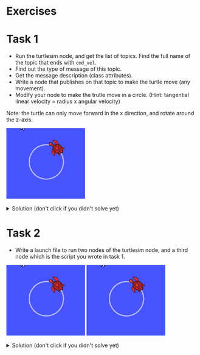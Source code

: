 # Exercises

# Task 1

- Run the turtlesim node, and get the list of topics. Find the full name of the topic that ends with ```cmd_vel```.
- Find out the type of message of this topic.
- Get the message description (class attributes).
- Write a node that publishes on that topic to make the turtle move (any movement).
- Modify your node to make the trutle move in a circle. (Hint: tangential linear velocity = radius x angular velocity)

Note: the turtle can only move forward in the x direction, and rotate around the z-axis.

![spinning turtle](presentation/figures/task1.gif)

<details><summary>Solution (don't click if you didn't solve yet)</summary>

```python
#!/usr/bin/env python

import rospy
from geometry_msgs.msg import Twist

rospy.init_node('commander')
pub = rospy.Publisher('/turtle1/cmd_vel', Twist, queue_size=10)
rate = rospy.Rate(100)

msg = Twist()

r = 1 #m
w = 1 #rad/s
v = r*w

msg.linear.x = v
msg.angular.z = w

while not rospy.is_shutdown():
    pub.publish(msg)
    rate.sleep()
```
</details>

# Task 2

- Write a launch file to run two nodes of the turtlesim node, and a third node which is the script you wrote in task 1.

![spinning turtle](presentation/figures/task1.gif)  ![spinning turtle](presentation/figures/task1.gif)


<details><summary>Solution (don't click if you didn't solve yet)</summary>

```xml
<!-- launch file to run two turtles and make then spin-->

<launch>
<node pkg="turtlesim" type="turtlesim_node" name="turtle1"/>
<node pkg="turtlesim" type="turtlesim_node" name="turtle2"/>
<node pkg="my_first_package" type="youScript.py" name="rename_it_as_you_want"/>

</launch>
```
</details>